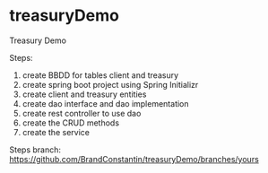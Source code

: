 # treasuryDemo
Treasury Demo

Steps:
1. create BBDD for tables client and treasury
2. create spring boot project using Spring Initializr
3. create client and treasury entities
4. create dao interface and dao implementation
5. create rest controller to use dao
6. create the CRUD methods
7. create the service


Steps branch: https://github.com/BrandConstantin/treasuryDemo/branches/yours
